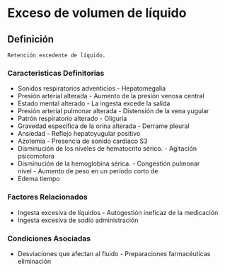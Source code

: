 # Exceso de volumen de líquido
## Definición
	Retención excedente de líquido.

### Caracteristicas Definitorias
- Sonidos respiratorios adventicios  - Hepatomegalia  
- Presión arterial alterada  - Aumento de la presión venosa 
central  
- Estado mental alterado  - La ingesta excede la salida  
- Presión arterial pulmonar alterada  - Distensión de la vena yugular  
- Patrón respiratorio alterado  - Oliguria  
- Gravedad específica de la orina 
alterada  - Derrame pleural  
- Ansiedad  - Reflejo hepatoyugular positivo  
- Azotemia  - Presencia de sonido cardíaco S3  
- Disminución de los niveles de 
hematocrito sérico.  - Agitación psicomotora  
- Disminución de la hemoglobina 
sérica.  - Congestión pulmonar  
 nivel - Aumento de peso en un período 
corto de  
- Edema   tiempo

### Factores Relacionados
- Ingesta excesiva de líquidos  - Autogestión ineficaz de la 
medicación  
- Ingesta excesiva de sodio  administración

### Condiciones Asociadas
- Desviaciones que afectan al fluido  - Preparaciones farmacéuticas  
eliminación

